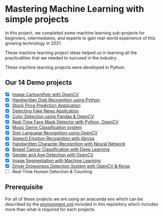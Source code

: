 # Mastering Machine Learning with simple projects

In this project, we completed some machine learning sub-projects for
beginners, intermediates, and experts to gain real-world experience of this
growing technology in 2021.

These machine learning project ideas helped us in learning all the
practicalities that we needed to succeed in the industry.

These machine learning projects were developed in Python.

## Our 14 Demo projects

- [x] [Image Cartoonifyer with OpenCV](opencartoon)
- [x] [Handwritten Digit Recognition using Python](digitrecog)
- [x] [Stock Price Prediction Application](stockpred)
- [x] [Detecting Fake News Application](fakenews)
- [x] [Color Detection using Pandas & OpenCV](colorpicker)
- [x] [Real-Time Face Mask Detector with Python, OpenCV](facemask)
- [x] [Music Genre Classification system](whatmusic)
- [x] [Sign Language Recognition using OpenCV](signlang)
- [x] [Speech Emotion Recognition with librosa](pylisten)
- [x] [Handwritten Character Recognition with Neural Network](alpharecog)
- [x] [Breast Cancer Classification with Deep Learning](cancerdetect)
- [x] [Gender and Age Detection with OpenCV](genderage)
- [x] [Image Segmentation with Machine Learning](imsegment)
- [x] [Driver Drowsiness Detection System with OpenCV & Keras](drowsidrive)
- [ ] Real-Time Human Detection & Counting

## Prerequisite

For all of these projects we are using an anaconda env which can be 
described by the [environment.yml](environment.yml) included in this repository
which includes more than what is required for each projects.